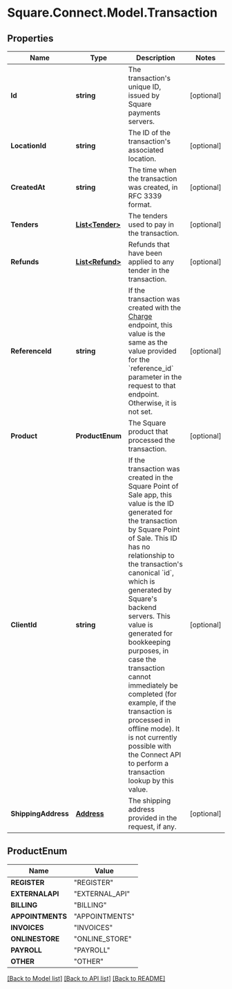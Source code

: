 # Square.Connect.Model.Transaction
## Properties

Name | Type | Description | Notes
------------ | ------------- | ------------- | -------------
**Id** | **string** | The transaction&#39;s unique ID, issued by Square payments servers. | [optional] 
**LocationId** | **string** | The ID of the transaction&#39;s associated location. | [optional] 
**CreatedAt** | **string** | The time when the transaction was created, in RFC 3339 format. | [optional] 
**Tenders** | [**List&lt;Tender&gt;**](Tender.md) | The tenders used to pay in the transaction. | [optional] 
**Refunds** | [**List&lt;Refund&gt;**](Refund.md) | Refunds that have been applied to any tender in the transaction. | [optional] 
**ReferenceId** | **string** | If the transaction was created with the [Charge](#endpoint-charge) endpoint, this value is the same as the value provided for the &#x60;reference_id&#x60; parameter in the request to that endpoint. Otherwise, it is not set. | [optional] 
**Product** | **ProductEnum** | The Square product that processed the transaction. | [optional] 
**ClientId** | **string** | If the transaction was created in the Square Point of Sale app, this value is the ID generated for the transaction by Square Point of Sale.  This ID has no relationship to the transaction&#39;s canonical &#x60;id&#x60;, which is generated by Square&#39;s backend servers. This value is generated for bookkeeping purposes, in case the transaction cannot immediately be completed (for example, if the transaction is processed in offline mode).  It is not currently possible with the Connect API to perform a transaction lookup by this value. | [optional] 
**ShippingAddress** | [**Address**](Address.md) | The shipping address provided in the request, if any. | [optional] 


## ProductEnum

Name | Value
------------ | -------------
**REGISTER** | "REGISTER"
**EXTERNALAPI** | "EXTERNAL_API"
**BILLING** | "BILLING"
**APPOINTMENTS** | "APPOINTMENTS"
**INVOICES** | "INVOICES"
**ONLINESTORE** | "ONLINE_STORE"
**PAYROLL** | "PAYROLL"
**OTHER** | "OTHER"



[[Back to Model list]](../README.md#documentation-for-models) [[Back to API list]](../README.md#documentation-for-api-endpoints) [[Back to README]](../README.md)

